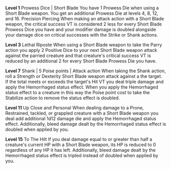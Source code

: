 **Level 1**
Prowess Dice | Short Blade
	You have 1 Prowess Die when using a Short Blade weapon. You get an additional Prowess Die at levels 4, 8, 12, and 16.
Precision Piercing
	When making an attack action with a Short Blade weapon, the critical success VT is considered 2 less for every Short Blade Prowess Dice you have and your modifier damage is doubled alongside your damage dice on critical successes with the Strike or Shank actions.

**Level 3**
Lethal Riposte
	When using a Short Blade weapon to take the Parry action you apply 2 Positive Dice to your next Short Blade weapon attack against the parried creature and that creature's critical success VT is reduced by an additional 2 for every Short Blade Prowess Die you have.

**Level 7**
Shank | 5 Poise points | Attack action
	When taking the Shank action, roll a Strength or Dexterity Short Blade weapon attack against a the target. If the total meets or exceeds the target's Hit VT you deal triple damage and apply the Hemorrhaged status effect. When you apply the Hemorrhaged status effect to a creature in this way the Poise point cost to take the Stabilize action to remove the status effect is doubled.

**Level 11**
Up Close and Personal
	When dealing damage to a Prone, Restrained, tackled, or grappled creature with a Short Blade weapon you deal add additional 1d12 damage die and apply the Hemorrhaged status effect. Additionally, bleed damage dealt by the Hemorrhaged status effect is doubled when applied by you.

**Level 15**
To The Hilt
	If you deal damage equal to or greater than half a creature's current HP with a Short Blade weapon, its HP is reduced to 0 regardless of any HP it has left. Additionally, bleed damage dealt by the Hemorrhaged status effect is tripled instead of doubled when applied by you.